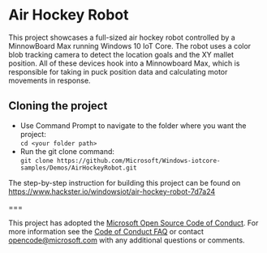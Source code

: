 # Air Hockey Robot
This project showcases a full-sized air hockey robot controlled by a MinnowBoard Max running Windows 10 IoT Core. The robot uses a color blob tracking camera to detect the location goals and the XY mallet position. All of these devices hook into a Minnowboard Max, which is responsible for taking in puck position data and calculating motor movements in response.

## Cloning the project

- Use Command Prompt to navigate to the folder where you want the project:  
  ```cd <your folder path>```  
- Run the git clone command:  
  ```git clone https://github.com/Microsoft/Windows-iotcore-samples/Demos/AirHockeyRobot.git```  

The step-by-step instruction for building this project can be found on https://www.hackster.io/windowsiot/air-hockey-robot-7d7a24

===

This project has adopted the [Microsoft Open Source Code of Conduct](https://opensource.microsoft.com/codeofconduct/). For more information see the [Code of Conduct FAQ](https://opensource.microsoft.com/codeofconduct/faq/) or contact [opencode@microsoft.com](mailto:opencode@microsoft.com) with any additional questions or comments. 
